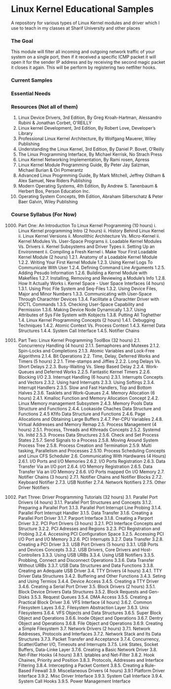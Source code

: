 # Linux Kernel Educational Samples

A repository for various types of Linux Kernel modules and driver which I use to teach in my classes at Sharif University and other places


### The Goal
This module will filter all incoming and outgoing network traffic of your system on a single port, then if it received a specific ICMP packet it will open it for the sender IP address and by receiving the second magic packet it closes it again. This will be perform by registering two netfilter hooks.

### Current Samples


### Essential Needs


### Resources (Not all of them)
1. Linux Device Drivers, 3rd Edition, By Greg Kroah-Hartman, Alessandro Rubini & Jonathan Corbet, O'REILLY
2. Linux kernel Development, 3rd Edition, By Robert Love,  Developer’s Library
3. Professional Linux Kernel Architecture, By Wolfgang Mauerer, Wiley Publishing
4. Understanding the Linux Kernel, 3rd Edition,  By Daniel P. Bovet, O’Reilly
5. The Linux Programming Interface,  By Michael Kerrisk, No Strach Press
6. Linux Kernel Networking Implementation, By Rami rosen, Apress
7. Linux Kernel Module Programming Guide, By Peter Jay Salzman, Michael Burian & Ori Pomerantz
8. Advanced Linux Progrmming Guide, By Mark Mitchell, Jeffrey Oldham & Alex Samuel, New Riders Publishing
9. Modern Operating Systems, 4th Edition, By Andrew S. Tanenbaum & Herbert Bos,  Person Education Inc.
10. Operating System Concepts, 9th Edition, Abraham Silberschatz & Peter Baer Galvin, Wiley Publishing


### Course Syllabus (For Now)
1000. Part One: An Introduction To Linux Kernel Programming (10 hours)
      i. Linux Kernel programming Intro (2 hours)
           ii. History Behind Linux Kernel
           ii. Linux Kernel Versions
           ii. Monolithic Architecture Vs. Micro-Kernel
           ii. Kernel Modules Vs. User-Space Programs
           ii. Loadable Kernel Modules Vs. Drivers
           ii. Kernel Subsystems and Driver Types
           ii. Setting Up an Environment
           ii. Compiling a Fresh Kernel
	i. Make Your First Loadable Kernel Module (2 hours)
           1.2.1. Anatomy of a Loadable Kernel Module
           1.2.2. Writing Your First Kernel Module
           1.2.3. Using Kernel Logs To Communicate With User
           1.2.4. Defining Command Line Arguments
           1.2.5. Adding Pesudo Information
           1.2.6. Building a Kernel Module with Makefiles
           1.2.7. Installing, Removing and Reviewing a Module’s Info
           1.2.8. How It Actually Works
      i. Kernel Space - User Space Interfaces (4 hours)
           1.3.1. Using Proc File System and Seq-Files 
           1.3.2. Using Device Files, Major and Minor Numbers 
           1.3.3. Communicating with User-Space Through Charachter Devices
           1.3.4. Facilitate a Charachter Driver with IOCTL Commands
           1.3.5. Checking User-Space Capability and Permission
           1.3.6. Making Device Node Dynamically
           1.3.7. Using Attributes of Sys File System with Kobjects
           1.3.8. Putting All Toghether
      1.4. Linux Kernel Programming Concepts (2 hours)
           1.4.1. Debugging Techniques
           1.4.2. Atomic Context Vs. Process Context
           1.4.3. Kernel Data Structures
           1.4.4. System Call Interface
           1.4.5. Notifier Chains

2. Part Two: Linux Kernel Programming ToolBox (32 hours)
      2.1. Concurrency Handling (4 hours)
           2.1.1. Semaphores and Mutexes
           2.1.2. Spin-Locks and Completions
           2.1.3. Atomic Variables and Lock-Free Algorithms
           2.1.4. Bit Operations
      2.2. Time, Delay, Deferred Works and Timers (5 hours)
           2.2.1. Time-stamps and Jiffies
           2.2.2. Long Delays Vs. Short Delays
           2.2.3. Busy-Waiting Vs. Sleep Based Delay
           2.2.4. Work-Queues and Deferred Works
           2.2.5. Fantastic Kernel Timers
           2.2.6. Blocking I/O
      2.3.  Interrupt Handling (6 hours)
           2.3.1. Interrupts  Concepts and Vectors
           2.3.2. Using hard Interrupts
           2.3.3. Using Softirqs
           2.3.4. Interrupt Handlers
           2.3.5.  Slow and Fast Handlers, Top and Bottom Halves
           2.3.6. Tasklets and Work-Queues
      2.4. Memory Allocation (6 hours)
           2.4.1. Kmalloc Function and Memory Allocation Concept
           2.4.2. Linux Memory management Subsystem
           2.4.3. Memory Pools Data Structure and Functions
           2.4.4. Lookaside Chaches Data Structure and Functions
           2.4.5 Kfifo Data Structure and Functions
           2.4.6. Page Allocations and Obtaining Large Buffers
           2.4.7. Per-CPU Variables
           2.4.8. Virtual Addresses and Memory Remap
      2.5. Process Management (4 hours)
           2.5.1. Process, Threads and Kthreads Concepts
           2.5.2. Systemd Vs. Initd
           2.5.3. Process Data Structures
           2.5.6. Check and Set Process States
           2.5.7. Send Signals to a Process
           2.5.8. Moving Around System Process Tree
           2.5.8. Process Creation and Termination
           2.5.9. Multi tasking, Parallelism and Processes
           2.5.10. Process Scheduling Concepts and Linux CFS Scheduler
      2.6. Communicating With Hardwares (4 Hours)
           2.6.1. I/O Ports and I/O Memories
           2.6.2. I/O Ports Registration
           2.6.3. Data Transfer Via an I/O port
           2.6.4. I/O Memory Registration
           2.6.5. Data Transfer Via an I/O Memory
           2.6.6. I/O Ports mapped On I/O Memory
      2.7. Notifier Chains (3 hours)
           2.7.1. Notifier Chains and Notifier Blocks
           2.7.2. Keyboard Notifier
           2.7.3. USB Notifier
           2.7.4. Network Notifiers
           2.7.5. Other Driver Notifiers


3. Part Three:  Driver Programming Tutorials (32 hours)
      3.1. Parallel Port Drivers (4 hours)
           3.1.1. Parallel Port Structures and Concepts
           3.1.2. Preparing a Parallel Port
           3.1.3. Parallel Port Interrupt Line Probing
           3.1.4. Parallel Port Interrupt Handler
           3.1.5. Data Transfer
           3.1.6. Creating a Parallel Port Driver
           3.1.7. Parport Interface
           3.1.8. Creating a Parport Driver
      3.2. PCI Port Drivers (3 hours)
           3.2.1. PCI Interface Concepts and Structure
           3.2.2. PCI Adresses and Regions
           3.2.3. PCI Registration and Probing
           3.2.4. Accessing PCI Configuration Space
           3.2.5. Accessing PCI I/O Port and I/O Memory
           3.2.6. PCI Interrupts
           3.2.7. Data Transfer
           3.2.8. Creating a PCI Driver
      3.3. USB Port Drivers (5 hours)
           3.3.1. USB Ports and Devices Concepts
           3.3.2. USB Drivers, Core Drivers and Host-Controllers
           3.3.3. Using USB URBs
           3.3.4. Using USB Notifiers
           3.3.5. Probbing, Connect and Disconnect Operations
           3.3.6. Data Transfer Without URBs
           3.3.7. USB Data Structures and Data Functions
           3.3.8. Creating an Adequate USB Driver
      3.4. TTY Drivers (4 hours)
           3.4.1. TTY Driver Data Structures
           3.4.2. Buffering and Other Functions
           3.4.3. Seting and Using Termios
           3.4.4. Device Access
           3.4.5. Creating a TTY Driver
           3.4.6. Creating a Serial Port Driver
      3.5. Block Drivers (2 hours)
           3.5.1. Block Device Drivers Data Structures
           3.5.2. Block Requests and Gen-Disks
           3.5.3. Request Queues
           3.5.4. DMA Access
           3.5.5. Creating a Practical Block Driver
      3.6. VFS Interface (4 hours)
           3.6.2. Common Filesystem Layes
           3.6.2. Filesystem Abstraction Layer
           3.6.3. Unix Filesystems
           3.6.4. VFS Objects and Data Structures
           3.6.5. Super Block Object and Operations
           3.6.6. Inode Object and Operations
           3.6.7. Dentry Object and Operations
           3.6.8. File Object and Operations
           3.6.9. Creating a Simple Filesystem
      3.7. Network Drivers (2 hours)
           3.7.1. Network Addresses, Protocols and Interfaces
           3.7.2. Network Stack and Its Data Structures
           3.7.3. Packet Transfer and Acceptance
           3.7.4. Concurrency, Scatter/Gather I/O, Timeouts and Interrupts
           3.7.5. Link States, Socket Buffers, Data-Linke Layer
           3.7.6. Creating a Basic Network Driver
      3.8. Net-Filter Hooks (4 hours)
           3.8.1. Iptables and Net-Filter
           3.8.2. Hook Chaines, Priority and Position
           3.8.3. Protocols, Addresses and Interface Filtering
           3.8.4. Intercepting a Packet Content
           3.8.5. Creating a Rule-Based Firewall
      3.9. Miscellaneous Drivers (4 hours)
           3.9.1 Platform Driver Interface
           3.9.2. Misc Driver Interface
           3.9.3. System Call Interface
           3.9.4. System Call Hooks
           3.9.5. Power Management Interface

